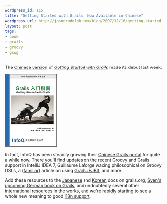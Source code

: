 ```yaml
--- 
wordpress_id: 115
title: "Getting Started with Grails: Now Available in Chinese"
wordpress_url: http://jasonrudolph.com/blog/2007/12/16/getting-started-with-grails-now-available-in-chinese/
layout: post
tags:
- book
- grails
- groovy
- gswg	
---
```

The [Chinese version](http://www.infoq.com/cn/minibooks/grails "Getting Started with Grails - Chinese Translation") of [*Getting Started with Grails*](http://www.amazon.com/Getting-Started-Grails-Jason-Rudolph/dp/143030782X) made its debut last week.  

![GSwG Chinese Cover](/resources/gswg-chinese-cover.jpg)

In fact, InfoQ has been steadily growing their [Chinese Grails portal](http://www.infoq.com/cn/grails "InfoQ Chinese Grails Portal") for quite a while now.  There you'll find updates on the recent Groovy and Grails support in IntelliJ IDEA 7, Guillaume Laforge waxing philosophical on Groovy DSLs, a ([familiar](http://jasonrudolph.com/blog/2006/08/22/grails-ejb3-article-on-infoq/ "Grails + EJB3 Article on InfoQ")) article on using [Grails+EJB3](http://www.infoq.com/cn/news/2007/08/grails-ejb-tutorial "InfoQ: Grails + EJB Domain Models Step-by-Step - Chinese Translation"), and more.

Add these resources to the [Japanese](http://www.grails.org/Japanese+Home "grails.org - Japanese Translation") and [Korean](http://www.grails.org/Korean+Home "grails.org - Korean Translation") docs on grails.org, [Sven's upcoming German book on Grails](http://www.flavor.de/snipsnap/space/start/2007-09-22/1 "Sven Haiges"), and undoubtedly several other international resources in the works, and we're rapidly starting to see a whole new meaning to good [i18n support](http://grails.org/doc/1.0.x/guide/single.html#10.%20Internationalization "The Grails Framework - Reference Documentation - Internationalization").
